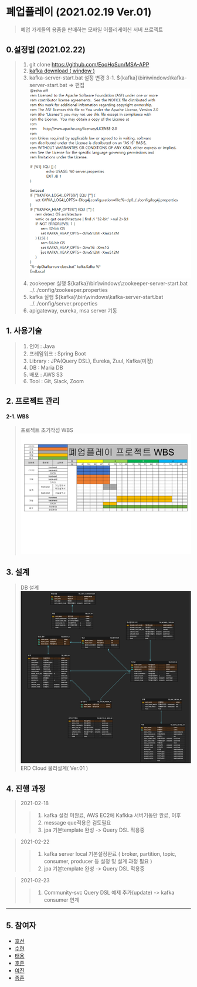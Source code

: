 폐업플레이 (2021.02.19 Ver.01)
=============
> 폐업 가게들의 용품을 판매하는 모바일 어플리케이션 서버 프로젝트



## 0.설정법 (2021.02.22)
> 1. git clone https://github.com/EooHoSun/MSA-APP
> 2. [kafka download ( window )][kafka]
> 3. kafka-server-start.bat 설정 변경
> 3-1. ${kafka}\bin\windows\kafka-server-start.bat => 편집
> ![ex_screenshot](./kafka%20설정변경.png)
> 4. zookeeper 실행 ${kafka}\bin\windows\zookeeper-server-start.bat ../../config/zookeeper.properties
> 5. kafka 실행 ${kafka}\bin\windows\kafka-server-start.bat ../../config/server.properties
> 6. apigateway, eureka, msa server 기동

[kafka]: https://downloads.apache.org/kafka/2.7.0/kafka_2.12-2.7.0.tgz


## 1. 사용기술
> 1. 언어 : Java
> 2. 프레임워크 : Spring Boot
> 3. Library : JPA(Query DSL), Eureka, Zuul, Kafka(미정)
> 4. DB : Maria DB
> 5. 배포 : AWS S3
> 6. Tool : Git, Slack, Zoom

## 2. 프로젝트 관리

#### 2-1. WBS
> 프로젝트 초기작성 WBS
![ex_screenshot](./WBS.jpg)




## 3. 설계
 
> DB 설계
![ex_screenshot](./DB설계.png)
>ERD Cloud 물리설계( Ver.01 )



## 4. 진행 과정 
> 2021-02-18
>> 1. kafka 설정 미완료, AWS EC2에 Kafkka 서버기동만 완료, 이후 
>> 2. message que적용은 검토필요
>> 3. jpa 기본template 완성 -> Query DSL 적용중

> 2021-02-22
>> 1. kafka server local 기본설정완료 ( broker, partition, topic, consumer, producer 등 설정 및 설계 과정 필요 )
>> 3. jpa 기본template 완성 -> Query DSL 적용중


> 2021-02-23
>> 1. Community-svc Query DSL 예제 추가(update) -> kafka consumer 연계

***
## 5. 참여자
- [호선][eoohosun]
- [수현][eoohosun]
- [태용][eoohosun]
- [호준][eoohosun]
- [여진][yeojin]
- [종훈][eoohosun]


[eoohosun]: https://github.com/EooHoSun
[yeojin]: https://github.com/YeojinJeon
